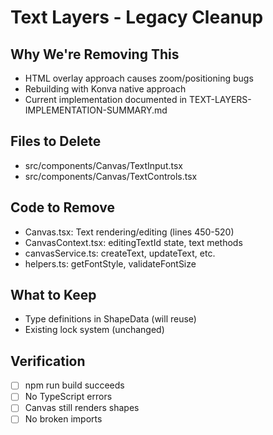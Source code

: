 # Text Layers - Legacy Cleanup

## Why We're Removing This
- HTML overlay approach causes zoom/positioning bugs
- Rebuilding with Konva native approach
- Current implementation documented in TEXT-LAYERS-IMPLEMENTATION-SUMMARY.md

## Files to Delete
- src/components/Canvas/TextInput.tsx
- src/components/Canvas/TextControls.tsx

## Code to Remove
- Canvas.tsx: Text rendering/editing (lines 450-520)
- CanvasContext.tsx: editingTextId state, text methods
- canvasService.ts: createText, updateText, etc.
- helpers.ts: getFontStyle, validateFontSize

## What to Keep
- Type definitions in ShapeData (will reuse)
- Existing lock system (unchanged)

## Verification
- [ ] npm run build succeeds
- [ ] No TypeScript errors
- [ ] Canvas still renders shapes
- [ ] No broken imports